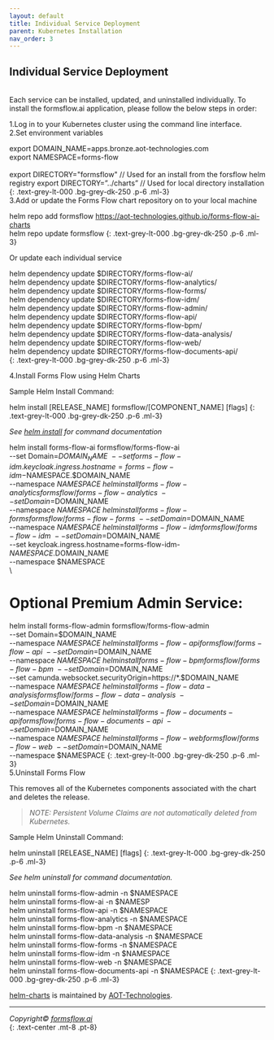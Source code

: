 ```yaml
---
layout: default
title: Individual Service Deployment
parent: Kubernetes Installation
nav_order: 3
---
```


## Individual Service Deployment
\
Each service can be installed, updated, and uninstalled individually. To install the formsflow.ai application, please follow the below steps in order:

1.Log in to your Kubernetes cluster using the command line interface.  
2.Set environment variables

  export DOMAIN_NAME=apps.bronze.aot-technologies.com  
  export NAMESPACE=forms-flow  
  \
  export DIRECTORY="formsflow" // Used for an install from the forsflow helm registry
  export DIRECTORY=”../charts” // Used for local directory installation
 {: .text-grey-lt-000 .bg-grey-dk-250 .p-6 .ml-3}  
 3.Add or update the Forms Flow chart repository on to your local machine  

 helm repo add formsflow https://aot-technologies.github.io/forms-flow-ai-charts  
 helm repo update formsflow
 {: .text-grey-lt-000 .bg-grey-dk-250 .p-6 .ml-3}  

 Or update each individual service   
 

 helm dependency update $DIRECTORY/forms-flow-ai/  
 helm dependency update $DIRECTORY/forms-flow-analytics/  
 helm dependency update $DIRECTORY/forms-flow-forms/  
 helm dependency update $DIRECTORY/forms-flow-idm/  
 helm dependency update $DIRECTORY/forms-flow-admin/  
 helm dependency update $DIRECTORY/forms-flow-api/  
 helm dependency update $DIRECTORY/forms-flow-bpm/  
 helm dependency update $DIRECTORY/forms-flow-data-analysis/  
 helm dependency update $DIRECTORY/forms-flow-web/  
 helm dependency update $DIRECTORY/forms-flow-documents-api/  
 {: .text-grey-lt-000 .bg-grey-dk-250 .p-6 .ml-3} 

 4.Install Forms Flow using Helm Charts  

 Sample Helm Install Command:

 helm install [RELEASE_NAME] formsflow/[COMPONENT_NAME] [flags]
 {: .text-grey-lt-000 .bg-grey-dk-250 .p-6 .ml-3}  

 *See [helm install](https://helm.sh/docs/helm/helm_install/) for command documentation* 

 helm install forms-flow-ai formsflow/forms-flow-ai \
 --set Domain=$DOMAIN_NAME \ 
 --set forms-flow-idm.keycloak.ingress.hostname=forms-flow-idm-$NAMESPACE.$DOMAIN_NAME \
 --namespace $NAMESPACE  
\
 helm install forms-flow-analytics formsflow/forms-flow-analytics \
 --set Domain=$DOMAIN_NAME \
 --namespace $NAMESPACE   
\
 helm install forms-flow-forms formsflow/forms-flow-forms \
 --set Domain=$DOMAIN_NAME \
 --namespace $NAMESPACE   
\
 helm install forms-flow-idm formsflow/forms-flow-idm \
 --set Domain=$DOMAIN_NAME \
 --set keycloak.ingress.hostname=forms-flow-idm-$NAMESPACE.$DOMAIN_NAME \
 --namespace $NAMESPACE
\
\
 # Optional Premium Admin Service:  
 helm install forms-flow-admin formsflow/forms-flow-admin \
 --set Domain=$DOMAIN_NAME \
 --namespace $NAMESPACE   
\
 helm install forms-flow-api formsflow/forms-flow-api \
 --set Domain=$DOMAIN_NAME \
 --namespace $NAMESPACE   
\
 helm install forms-flow-bpm formsflow/forms-flow-bpm \
 --set Domain=$DOMAIN_NAME \
 --set camunda.websocket.securityOrigin=https://*.$DOMAIN_NAME \
 --namespace $NAMESPACE   
\
 helm install forms-flow-data-analysis formsflow/forms-flow-data-analysis \
 --set Domain=$DOMAIN_NAME \
 --namespace $NAMESPACE   
\
 helm install forms-flow-documents-api formsflow/forms-flow-documents-api \
 --set Domain=$DOMAIN_NAME \
 --namespace $NAMESPACE  
\                 
 helm install forms-flow-web formsflow/forms-flow-web \
 --set Domain=$DOMAIN_NAME \
 --namespace $NAMESPACE
{: .text-grey-lt-000 .bg-grey-dk-250 .p-6 .ml-3}  
5.Uninstall Forms Flow  

This removes all of the Kubernetes components associated with the chart and deletes the release.  

> *NOTE: Persistent Volume Claims are not automatically deleted from Kubernetes.*  

Sample Helm Uninstall Command:  
 
helm uninstall [RELEASE_NAME] [flags]
{: .text-grey-lt-000 .bg-grey-dk-250 .p-6 .ml-3}   

*See helm uninstall for command documentation.*  
 
helm uninstall forms-flow-admin -n $NAMESPACE
\
helm uninstall forms-flow-ai -n $NAMESP
\
helm uninstall forms-flow-api -n $NAMESPACE
\
helm uninstall forms-flow-analytics -n $NAMESPACE
\
helm uninstall forms-flow-bpm -n $NAMESPACE
\
helm uninstall forms-flow-data-analysis -n $NAMESPACE
\
helm uninstall forms-flow-forms -n $NAMESPACE
\
helm uninstall forms-flow-idm -n $NAMESPACE
\
helm uninstall forms-flow-web -n $NAMESPACE
\
helm uninstall forms-flow-documents-api -n $NAMESPACE
{: .text-grey-lt-000 .bg-grey-dk-250 .p-6 .ml-3}  

[helm-charts](https://github.com/AOT-Technologies/forms-flow-ai-charts) is maintained by [AOT-Technologies](https://github.com/AOT-Technologies).


--- 


*Copyright© [formsflow.ai](https://formsflow.ai/)*   
{: .text-center .mt-8 .pt-8}